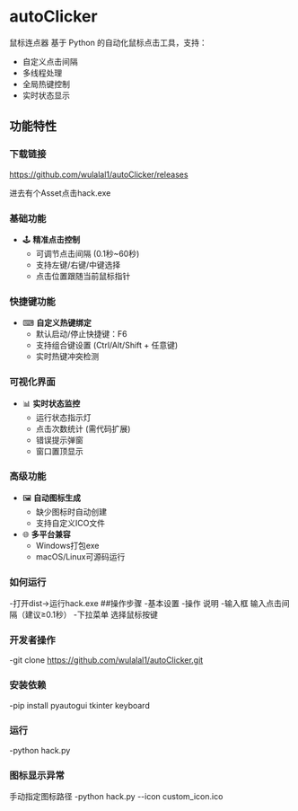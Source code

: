 # autoClicker
鼠标连点器
基于 Python 的自动化鼠标点击工具，支持：
- 自定义点击间隔
- 多线程处理
- 全局热键控制
- 实时状态显示
## 功能特性
### 下载链接
https://github.com/wulalal1/autoClicker/releases  

进去有个Asset点击hack.exe
### 基础功能
- 🕹 **精准点击控制**
  - 可调节点击间隔 (0.1秒~60秒)
  - 支持左键/右键/中键选择
  - 点击位置跟随当前鼠标指针

### 快捷键功能
- ⌨ **自定义热键绑定**
  - 默认启动/停止快捷键：F6
  - 支持组合键设置 (Ctrl/Alt/Shift + 任意键)
  - 实时热键冲突检测

### 可视化界面
- 📊 **实时状态监控**
  - 运行状态指示灯
  - 点击次数统计 (需代码扩展)
  - 错误提示弹窗
  - 窗口置顶显示

### 高级功能
- 🖼 **自动图标生成**
  - 缺少图标时自动创建
  - 支持自定义ICO文件
- 🌐 **多平台兼容**
  - Windows打包exe
  - macOS/Linux可源码运行

### 如何运行
-打开dist->运行hack.exe
##操作步骤
    -基本设置
    -操作	说明
    -输入框	输入点击间隔（建议≥0.1秒）
    -下拉菜单	选择鼠标按键

### 开发者操作
-git clone https://github.com/wulalal1/autoClicker.git
### 安装依赖
-pip install pyautogui tkinter keyboard
### 运行
-python hack.py
### 图标显示异常
手动指定图标路径
-python hack.py --icon custom_icon.ico
